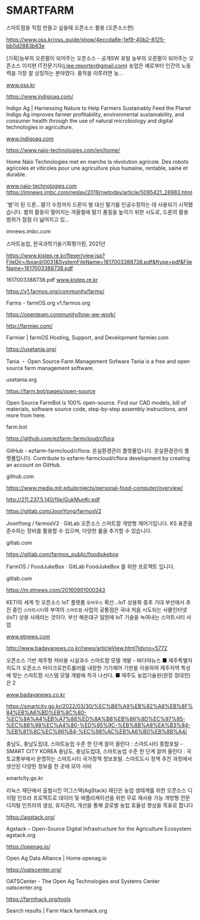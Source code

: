 # SMARTFARM

스마트팜을 직접 만들고 싶을때 오픈소스 활용 (오픈소스편)

https://www.oss.kr/oss_guide/show/4eccda6e-1ef9-40b2-8125-bb0d2883b63e

[기획]농부의 오른팔이 되어주는 오픈소스 - 공개SW 포털
농부의 오른팔이 되어주는 오픈소스 이지현 IT전문기자(j.lee.reporter@gmail.com) 농업은 예로부터 인간의 노동력을 가장 잘 상징하는 분야였다. 풍작을 이루려면 농...

www.oss.kr 


https://www.indigoag.com/

Indigo Ag | Harnessing Nature to Help Farmers Sustainably Feed the Planet
Indigo Ag improves farmer profitability, environmental sustainability, and consumer health through the use of natural microbiology and digital technologies in agriculture.

www.indigoag.com 


https://www.naio-technologies.com/en/home/

Home
Naïo Technologies met en marche la révolution agricole. Des robots agricoles et viticoles pour une agriculture plus humaine, rentable, saine et durable.

www.naio-technologies.com 
https://imnews.imbc.com/replay/2019/nwtoday/article/5095421_28983.html

'벌'이 된 드론…딸기 수정까지
드론이 벌 대신 딸기를 인공수정하는 데 사용되기 시작됐습니다. 벌의 활동이 떨어지는 겨울철에 딸기 품질을 높이기 위한 시도로, 드론의 활용 범위가 점점 더 넓어지고 있...

imnews.imbc.com 


스마트농업, 한국과학기술기획평가원, 2021년

https://www.kistep.re.kr/flexer/view.jsp?FileDir=/board/0031&SystemFileName=1617003388738.pdf&ftype=pdf&FileName=1617003388738.pdf

1617003388738.pdf
www.kistep.re.kr


https://v1.farmos.org/community/farms/

Farms - farmOS.org
v1.farmos.org 


https://openteam.community/how-we-work/





http://farmier.com/

Farmier | farmOS Hosting, Support, and Development
farmier.com 


https://usetania.org/

Tania ・ Open Source Farm Management Sofware
Tania is a free and open source farm management software.

usetania.org 


https://farm.bot/pages/open-source

Open Source
FarmBot is 100% open-source. Find our CAD models, bill of materials, software source code, step-by-step assembly instructions, and more from here.

farm.bot 


https://github.com/ezfarm-farmcloud/cflora

GitHub - ezfarm-farmcloud/cflora: 온실환경관리 플랫폼입니다.
온실환경관리 플랫폼입니다. Contribute to ezfarm-farmcloud/cflora development by creating an account on GitHub.

github.com 


https://www.media.mit.edu/projects/personal-food-computer/overview/



http://211.237.5.140/file/GukMunKr.pdf



https://gitlab.com/JoonYong/farmosV2

JoonYong / farmosV2 · GitLab
오픈소스 스마트팜 개방형 제어기입니다. KS 표준을 준수하는 장비를 활용할 수 있으며, 다양한 룰을 추가할 수 있습니다.

gitlab.com 


https://gitlab.com/farmos_public/foodjukebox

FarmOS / FoodJukeBox · GitLab
FoodJukeBox 를 위한 프로젝트 입니다.

gitlab.com 


https://m.etnews.com/20160901000343

KETI의 세계 첫 오픈소스 IoT 플랫폼 `모비우스` 확산…IoT 상용화 중추 기대
부산에서 추진 중인 `스마트시티`와 부여의 `스마트팜` 사업의 공통점은 국내 처음 시도되는 사물인터넷(IoT) 상용 사례라는 것이다. 부산 해운대구 일원에 IoT 기술을 녹여내는 스마트시티 사업

www.etnews.com 


http://www.badayanews.co.kr/news/articleView.html?idxno=5772

오픈소스 기반 제주형 저비용 시설과수 스마트팜 모델 개발 - 바다야뉴스
■ 제주특별자치도가 오픈소스 마이크로컨트롤러를 내장한 기기제어 기판을 이용하여 제주지역 특성에 맞는 스마트팜 시스템 모델 개발에 적극 나선다. ■ 제주도 농업기술원(원장 정대천)은 2

www.badayanews.co.kr 


https://smartcity.go.kr/2022/03/30/%EC%B6%A9%EB%82%A8%EB%8F%84%EB%A6%BD%EB%8C%80-%EC%8A%A4%EB%A7%88%ED%8A%B8%EB%86%8D%EC%97%85-%EC%88%98%EC%A4%80-%ED%95%9C-%EB%8B%A8%EA%B3%84-%EB%81%8C%EC%96%B4-%EC%98%AC%EB%A6%B0%EB%8B%A4/

충남도, 충남도립대, 스마트농업 수준 한 단계 끌어 올린다 : 스마트시티 종합포털 - SMART CITY KOREA
충남도, 충남도립대, 스마트농업 수준 한 단계 끌어 올린다 : 국토교통부에서 운영하는 스마트시티 국가정책 정보포털. 스마트도시 정책 추진 과정에서 생산된 다양한 정보를 한 곳에 모아 서비

smartcity.go.kr 


리눅스 재단에서 출범시킨 어그스택(AgStack) 재단은 농업 생태계를 위한 오픈소스 디지털 인프라 프로젝트로 데이터 및 애플리케이션을 위한 무료 재사용 가능 개방형 전문 디지털 인프라의 생성, 유지관리, 개선을 통해 글로벌 농업 효율성 향상을 목표로 합니다

https://agstack.org/

Agstack – Open-Source Digital Infrastructure for the Agriculture Ecosystem
agstack.org 


https://openag.io/

Open Ag Data Alliance | Home
openag.io


https://oatscenter.org/

OATSCenter - The Open Ag Technologies and Systems Center
oatscenter.org 


https://farmhack.org/tools

Search results | Farm Hack
farmhack.org 


